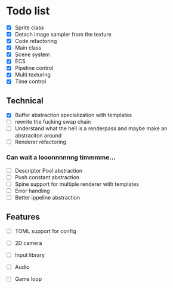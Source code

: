 # Todo list

- [x] Sprite class
- [x] Detach image sampler from the texture
- [x] Code refactoring
- [x] Main class
- [x] Scene system
- [x] ECS
- [x] Pipeline control
- [x] Multi texturing
- [x] Time control

## Technical
- [x] Buffer abstraction specialization with templates
- [ ] rewrite the fucking swap chain
- [ ] Understand what the hell is a renderpass and maybe make an abstraciton around
- [ ] Renderer refactoring

### Can wait a looonnnnnng timmmme...
- [ ] Descriptor Pool abstraction
- [ ] Push constant abstraction
- [ ] Spine support for multiple renderer with templates
- [ ] Error handling
- [ ] Better ippeline abstraction

## Features
- [ ] TOML support for config
- [ ] 2D camera
- [ ] Input library
- [ ] Audio
- [ ] Game loop


